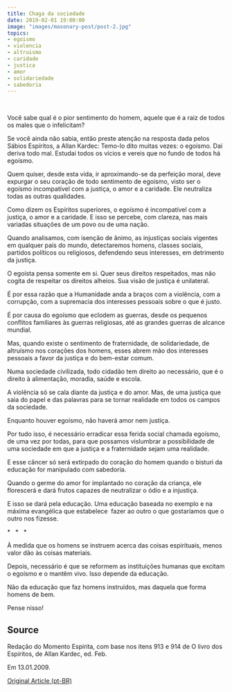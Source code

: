 ```yaml
---
title: Chaga da sociedade
date: 2019-02-01 19:00:00
image: "images/masonary-post/post-2.jpg"
topics: 
- egoismo
- violencia
- altruismo
- caridade
- justica
- amor
- solidariedade
- sabedoria
---
```

 

Você sabe qual é o pior sentimento do homem, aquele que é a raiz de todos os
males que o infelicitam?

Se você ainda não sabia, então preste atenção na resposta dada pelos Sábios
Espíritos, a Allan Kardec: Temo-lo dito muitas vezes: o egoísmo. Daí deriva
todo mal. Estudai todos os vícios e vereis que no fundo de todos há egoísmo.

Quem quiser, desde esta vida, ir aproximando-se da perfeição moral, deve
expurgar o seu coração de todo sentimento de egoísmo, visto ser o egoísmo
incompatível com a justiça, o amor e a caridade. Ele neutraliza todas as outras
qualidades.

Como dizem os Espíritos superiores, o egoísmo é incompatível com a justiça, o
amor e a caridade. E isso se percebe, com clareza, nas mais variadas situações
de um povo ou de uma nação.

Quando analisamos, com isenção de ânimo, as injustiças sociais vigentes em
qualquer país do mundo, detectaremos homens, classes sociais, partidos
políticos ou religiosos, defendendo seus interesses, em detrimento da justiça.

O egoísta pensa somente em si. Quer seus direitos respeitados, mas não cogita
de respeitar os direitos alheios. Sua visão de justiça é unilateral.

É por essa razão que a Humanidade anda a braços com a violência, com a
corrupção, com a supremacia dos interesses pessoais sobre o que é justo.

É por causa do egoísmo que eclodem as guerras, desde os pequenos conflitos
familiares às guerras religiosas, até as grandes guerras de alcance mundial.

Mas, quando existe o sentimento de fraternidade, de solidariedade, de altruísmo
nos corações dos homens, esses abrem mão dos interesses pessoais a favor da
justiça e do bem-estar comum.

Numa sociedade civilizada, todo cidadão tem direito ao necessário, que é o
direito à alimentação, moradia, saúde e escola.

A violência só se cala diante da justiça e do amor. Mas, de uma justiça que
saia do papel e das palavras para se tornar realidade em todos os campos da
sociedade.

Enquanto houver egoísmo, não haverá amor nem justiça.

Por tudo isso, é necessário erradicar essa ferida social chamada egoísmo, de
uma vez por todas, para que possamos vislumbrar a possibilidade de uma
sociedade em que a justiça e a fraternidade sejam uma realidade.

E esse câncer só será extirpado do coração do homem quando o bisturi da
educação for manipulado com sabedoria.

Quando o germe do amor for implantado no coração da criança, ele florescerá e
dará frutos capazes de neutralizar o ódio e a injustiça.

E isso se dará pela educação. Uma educação baseada no exemplo e na máxima
evangélica que estabelece  fazer ao outro o que gostaríamos que o outro nos
fizesse.

*   *   *

À medida que os homens se instruem acerca das coisas espirituais, menos valor
dão às coisas materiais.

Depois, necessário é que se reformem as instituições humanas que excitam o
egoísmo e o mantêm vivo. Isso depende da educação.

Não da educação que faz homens instruídos, mas daquela que forma homens de bem.

Pense nisso!

## Source
Redação do Momento Espírita, com base nos itens 913 e 914 de O livro dos
Espíritos, de Allan Kardec, ed. Feb.

Em 13.01.2009.


[Original Article (pt-BR)](http://www.momento.com.br/pt/ler_texto.php?id=964)
